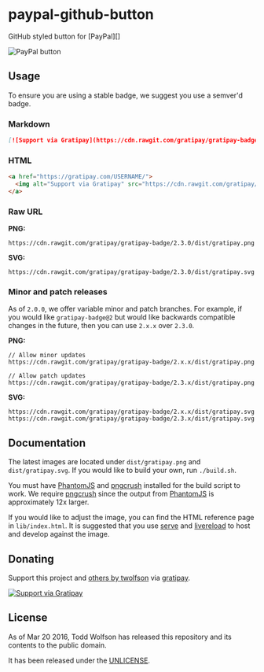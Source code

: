 # paypal-github-button

GitHub styled button for [PayPal][]

![PayPal button](http://rawgit.com/gratipay/gratipay-badge/master/dist/gratipay.svg)

## Usage
To ensure you are using a stable badge, we suggest you use a semver'd badge.

### Markdown
```md
[![Support via Gratipay](https://cdn.rawgit.com/gratipay/gratipay-badge/2.3.0/dist/gratipay.svg)](https://gratipay.com/USERNAME/)
```

### HTML
```html
<a href="https://gratipay.com/USERNAME/">
  <img alt="Support via Gratipay" src="https://cdn.rawgit.com/gratipay/gratipay-badge/2.3.0/dist/gratipay.svg"/>
</a>
```

### Raw URL
**PNG:**

```
https://cdn.rawgit.com/gratipay/gratipay-badge/2.3.0/dist/gratipay.png
```

**SVG:**

```
https://cdn.rawgit.com/gratipay/gratipay-badge/2.3.0/dist/gratipay.svg
```

### Minor and patch releases
As of `2.0.0`, we offer variable minor and patch branches. For example, if you would like `gratipay-badge@2` but would like backwards compatible changes in the future, then you can use `2.x.x` over `2.3.0`.

**PNG:**

```
// Allow minor updates
https://cdn.rawgit.com/gratipay/gratipay-badge/2.x.x/dist/gratipay.png

// Allow patch updates
https://cdn.rawgit.com/gratipay/gratipay-badge/2.3.x/dist/gratipay.png
```

**SVG:**

```
https://cdn.rawgit.com/gratipay/gratipay-badge/2.x.x/dist/gratipay.svg
https://cdn.rawgit.com/gratipay/gratipay-badge/2.3.x/dist/gratipay.svg
```

## Documentation
The latest images are located under `dist/gratipay.png` and `dist/gratipay.svg`. If you would like to build your own, run `./build.sh`.

You must have [PhantomJS][] and [pngcrush][] installed for the build script to work. We require [pngcrush][] since the output from [PhantomJS][] is approximately 12x larger.

If you would like to adjust the image, you can find the HTML reference page in `lib/index.html`. It is suggested that you use [serve][] and [livereload][] to host and develop against the image.

[PhantomJS]: http://phantomjs.org/
[pngcrush]: http://pmt.sourceforge.net/pngcrush/
[serve]: https://npmjs.org/package/serve
[livereload]: https://github.com/lepture/python-livereload

## Donating
Support this project and [others by twolfson][gratipay-twolfson] via [gratipay][gratipay-twolfson].

[![Support via Gratipay][gratipay]][gratipay-twolfson]

[gratipay]: https://cdn.rawgit.com/gratipay/gratipay-badge/2.3.0/dist/gratipay.png
[gratipay-twolfson]: https://gratipay.com/twolfson/

## License
As of Mar 20 2016, Todd Wolfson has released this repository and its contents to the public domain.

It has been released under the [UNLICENSE][].

[UNLICENSE]: UNLICENSE

